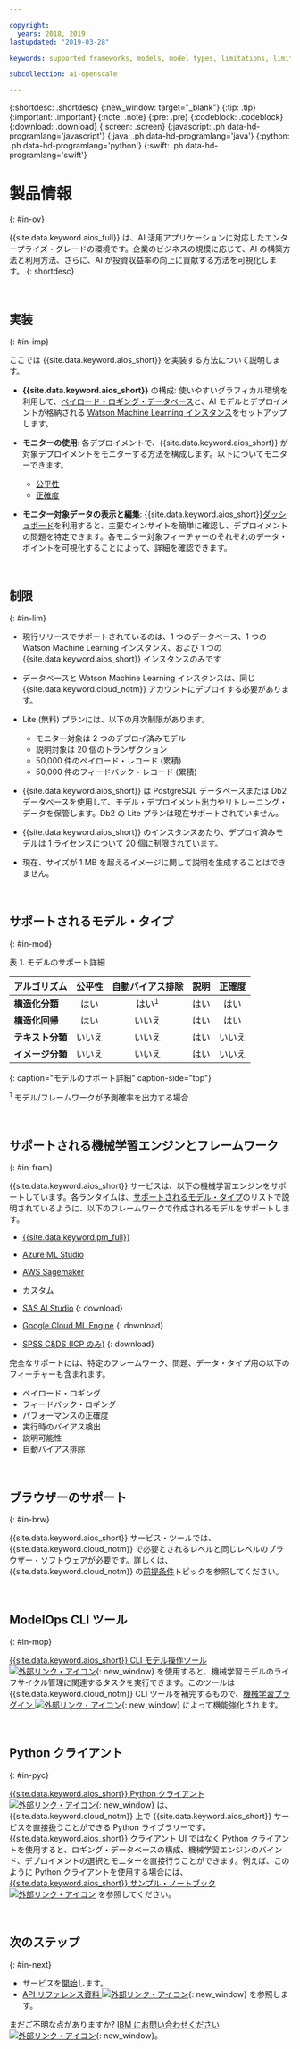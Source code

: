 ```yaml
---

copyright:
  years: 2018, 2019
lastupdated: "2019-03-28"

keywords: supported frameworks, models, model types, limitations, limits

subcollection: ai-openscale

---
```


{:shortdesc: .shortdesc}
{:new_window: target="_blank"}
{:tip: .tip}
{:important: .important}
{:note: .note}
{:pre: .pre}
{:codeblock: .codeblock}
{:download: .download}
{:screen: .screen}
{:javascript: .ph data-hd-programlang='javascript'}
{:java: .ph data-hd-programlang='java'}
{:python: .ph data-hd-programlang='python'}
{:swift: .ph data-hd-programlang='swift'}

# 製品情報
{: #in-ov}

{{site.data.keyword.aios_full}} は、AI 活用アプリケーションに対応したエンタープライズ・グレードの環境です。企業のビジネスの規模に応じて、AI の構築方法と利用方法、さらに、AI が投資収益率の向上に貢献する方法を可視化します。
{: shortdesc}

<p>&nbsp;</p>

## 実装
{: #in-imp}

ここでは {{site.data.keyword.aios_short}} を実装する方法について説明します。

- **{{site.data.keyword.aios_short}}** の構成: 使いやすいグラフィカル環境を利用して、[ペイロード・ロギング・データベース](/docs/services/ai-openscale?topic=ai-openscale-connect-db)と、AI モデルとデプロイメントが格納される [Watson Machine Learning インスタンス](/docs/services/ai-openscale?topic=ai-openscale-wml-connect)をセットアップします。

- **モニターの使用**: 各デプロイメントで、{{site.data.keyword.aios_short}} が対象デプロイメントをモニターする方法を構成します。以下についてモニターできます。

    - [公平性](/docs/services/ai-openscale?topic=ai-openscale-mf-monitor)
    - [正確度](/docs/services/ai-openscale?topic=ai-openscale-acc-monitor)

- **モニター対象データの表示と編集**: {{site.data.keyword.aios_short}}[ダッシュボード](/docs/services/ai-openscale?topic=ai-openscale-io-ov)を利用すると、主要なインサイトを簡単に確認し、デプロイメントの問題を特定できます。各モニター対象フィーチャーのそれぞれのデータ・ポイントを可視化することによって、詳細を確認できます。

<p>&nbsp;</p>

## 制限
{: #in-lim}

- 現行リリースでサポートされているのは、1 つのデータベース、1 つの Watson Machine Learning インスタンス、および 1 つの {{site.data.keyword.aios_short}} インスタンスのみです

- データベースと Watson Machine Learning インスタンスは、同じ {{site.data.keyword.cloud_notm}} アカウントにデプロイする必要があります。

- Lite (無料) プランには、以下の月次制限があります。

    - モニター対象は 2 つのデプロイ済みモデル
    - 説明対象は 20 個のトランザクション
    - 50,000 件のペイロード・レコード (累積)
    - 50,000 件のフィードバック・レコード (累積)

- {{site.data.keyword.aios_short}} は PostgreSQL データベースまたは Db2 データベースを使用して、モデル・デプロイメント出力やリトレーニング・データを保管します。Db2 の Lite プランは現在サポートされていません。

- {{site.data.keyword.aios_short}} のインスタンスあたり、デプロイ済みモデルは 1 ライセンスについて 20 個に制限されています。

- 現在、サイズが 1 MB を超えるイメージに関して説明を生成することはできません。

<p>&nbsp;</p>

## サポートされるモデル・タイプ
{: #in-mod}

表 1. モデルのサポート詳細

| アルゴリズム | **公平性** | **自動バイアス排除** | **説明** | **正確度** |
|:---|:---:|:---:|:---:|:---:|
| **構造化分類** | はい | はい<sup>1</sup> | はい | はい |
| **構造化回帰**     | はい | いいえ | はい | はい |
| **テキスト分類**       | いいえ | いいえ | はい | いいえ |
| **イメージ分類**      | いいえ | いいえ | はい | いいえ ||
{: caption="モデルのサポート詳細" caption-side="top"}

<sup>1</sup> モデル/フレームワークが予測確率を出力する場合

<p>&nbsp;</p>

## サポートされる機械学習エンジンとフレームワーク
{: #in-fram}

{{site.data.keyword.aios_short}} サービスは、以下の機械学習エンジンをサポートしています。各ランタイムは、[サポートされるモデル・タイプ](#in-mod)のリストで説明されているように、以下のフレームワークで作成されるモデルをサポートします。

- [{{site.data.keyword.pm_full}}](/docs/services/ai-openscale?topic=ai-openscale-frmwrks-wml#frmwrks-wml) 
- [Azure ML Studio](/docs/services/ai-openscale?topic=ai-openscale-frmwrks-azure#frmwrks-azure)
- [AWS Sagemaker](/docs/services/ai-openscale?topic=ai-openscale-frmwrks-aws-sage#frmwrks-aws-sage)
- [カスタム](/docs/services/ai-openscale?topic=ai-openscale-frmwrks-custom#frmwrks-custom)


- [SAS AI Studio](/docs/services/ai-openscale?topic=ai-openscale-frmwrks-sas#frmwrks-sas)
{: download}
- [Google Cloud ML Engine](/docs/services/ai-openscale?topic=ai-openscale-frmwrks-google#frmwrks-google)
{: download}
- [SPSS C&DS (ICP のみ)](/docs/services/ai-openscale?topic=ai-openscale-frmwrks-spss#frmwrks-spss)
{: download}

完全なサポートには、特定のフレームワーク、問題、データ・タイプ用の以下のフィーチャーも含まれます。

- ペイロード・ロギング	
- フィードバック・ロギング	
- パフォーマンスの正確度	
- 実行時のバイアス検出	
- 説明可能性	
- 自動バイアス排除

<p>&nbsp;</p>

## ブラウザーのサポート
{: #in-brw}

{{site.data.keyword.aios_short}} サービス・ツールでは、{{site.data.keyword.cloud_notm}} で必要とされるレベルと同じレベルのブラウザー・ソフトウェアが必要です。詳しくは、{{site.data.keyword.cloud_notm}} の[前提条件](/docs/overview?topic=overview-prereqs-platform#browsers-platform)トピックを参照してください。

<p>&nbsp;</p>

## ModelOps CLI ツール
{: #in-mop}

[{{site.data.keyword.aios_short}} CLI モデル操作ツール ![外部リンク・アイコン](../../icons/launch-glyph.svg "外部リンク・アイコン")](https://github.com/IBM-Watson/aiopenscale-modelops-cli){: new_window} を使用すると、機械学習モデルのライフサイクル管理に関連するタスクを実行できます。このツールは {{site.data.keyword.cloud_notm}} CLI ツールを補完するもので、[機械学習プラグイン ![外部リンク・アイコン](../../icons/launch-glyph.svg "外部リンク・アイコン")](https://www.ibm.com/support/knowledgecenter/DSXDOC/analyze-data/ml_dlaas_environment.html){: new_window} によって機能強化されます。

<p>&nbsp;</p>

## Python クライアント
{: #in-pyc}

[{{site.data.keyword.aios_short}} Python クライアント ![外部リンク・アイコン](../../icons/launch-glyph.svg "外部リンク・アイコン")](http://ai-openscale-python-client.mybluemix.net/){: new_window} は、{{site.data.keyword.cloud_notm}} 上で {{site.data.keyword.aios_short}} サービスを直接扱うことができる Python ライブラリーです。{{site.data.keyword.aios_short}} クライアント UI ではなく Python クライアントを使用すると、ロギング・データベースの構成、機械学習エンジンのバインド、デプロイメントの選択とモニターを直接行うことができます。例えば、このように Python クライアントを使用する場合には、[{{site.data.keyword.aios_short}} サンプル・ノートブック ![外部リンク・アイコン](../../icons/launch-glyph.svg "外部リンク・アイコン")](https://github.com/pmservice/ai-openscale-tutorials/tree/master/notebooks) を参照してください。

<p>&nbsp;</p>

## 次のステップ
{: #in-next}

- サービスを[開始](/docs/services/ai-openscale?topic=ai-openscale-gettingstarted)します。
- [API リファレンス資料 ![外部リンク・アイコン](../../icons/launch-glyph.svg "外部リンク・アイコン")](https://{DomainName}/apidocs/ai-openscale){: new_window} を参照します。

まだご不明な点がありますか? [IBM にお問い合わせください ![外部リンク・アイコン](../../icons/launch-glyph.svg "外部リンク・アイコン")](https://www.ibm.com/account/reg/us-en/signup?formid=MAIL-watson){: new_window}。
